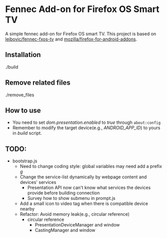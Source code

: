 # Fennec Add-on for Firefox OS Smart TV
A simple fennec add-on for Firefox OS smart TV. This project is based on [leibovic/fennec-fxos-tv](https://github.com/leibovic/fennec-fxos-tv) and [mozilla/firefox-for-android-addons](https://github.com/mozilla/firefox-for-android-addons).

## Installation
./build

## Remove related files
./remove_files

## How to use
- You need to set _dom.presentation.enabled_ to _true_ through ```about:config```
- Remember to modify the target device(e.g., _ANDROID_APP_ID_) to yours in _build_ script.

## TODO:
- bootstrap.js
  - Need to change coding style: global variables may need add a prefix _g_
  - Change the service-list dynamically by webpage content and devices' services
    - Presentation API now can't know what services the devices provide before building connection
    - Survey how to show submenu in prompt.js
  - Add a small icon to video tag when there is compatible device nearby
  - Refactor: Avoid memory leak(e.g., circular reference)
    - circular reference
      - PresentationDeviceManager and window
      - CastingManager and window
